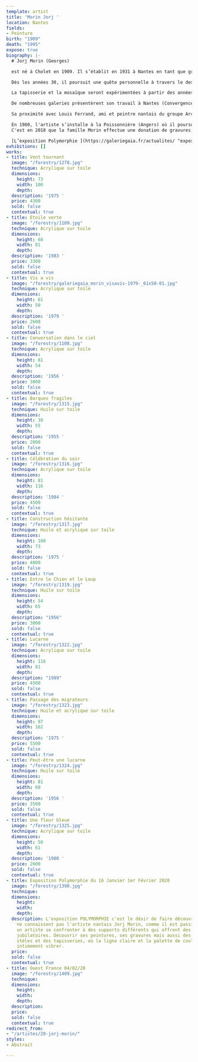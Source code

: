 ```yaml
---
template: artist
title: 'Morin Jorj '
location: Nantes
fields:
- Peinture
birth: "1909"
death: "1995"
expose: true
biography: |-
  # Jorj Morin (Georges)

  est né à Cholet en 1909. Il s’établit en 1931 à Nantes en tant que graphiste indépendant puis exercera comme dessinateur publicitaire jusqu’au milieu des années 60 doté d'un style clair, épuré et teinté humour, pour la Biscuiterie Nantaise, Cassegrain, Cinzano, Petit Navire, Decré…

  Dès les années 30, il poursuit une quête personnelle à travers le dessin, la peinture et en 1947 la gravure. Morin devient un membre actif du groupe d’artistes nantais Archipel.

  La tapisserie et la mosaïque seront expérimentées à partir des années 50 et donneront place à la fin des années 60 au monumental avec une trentaine d’installations dans des écoles et lycées principalement.

  De nombreuses galeries présentèrent son travail à Nantes (Convergence), Paris (La Demeure), Lyon ( L’œil écoute). Par ailleurs, Morin organisera également des expositions personnelles à Bruxelles, Essen-Werden, Hamburg, Augsburg, Köln.

  Sa proximité avec Louis Ferrand, ami et peintre nantais du groupe Archipel sera concrétisée par une exposition commune au château des ducs de Bretagne en 1991.

  En 1980, l'artiste s’installe à la Poissonnière (Angers) où il poursuit son œuvre de peintre et de graveur, jusqu’à son décès le 13 Mai 1995.
  C'est en 2018 que la famille Morin effectue une donation de gravures, au [Musée des Arts de Nantes.](https://museedartsdenantes.nantesmetropole.fr/home/au-cur-du-musee/les-collections/toutes-les-collections.html "catalogue musée des arts de nantes")

  [L’exposition Polymorphie ](https://galeriegaia.fr/actualites/ "exposition galerie gaia nantes")organisée en 2020 par la Galerie Gaïa peut être définie par bien des termes, mais celui de rétrospective n'en fait pas partie. Ainsi, il s'agit du désir de faire découvrir à un public non familier à l'art de Morin comme il est passionnant de regarder un artiste se confronter à des supports différents et qui offrent des contraintes jubilatoires. Qu’importe les dates de ces œuvres passées, car au présent, ses lignes claires et cette palette de couleurs nous font intimement vibrer.
exhibitions: []
works:
- title: Vent tournant
  image: "/forestry/1278.jpg"
  technique: Acrylique sur toile
  dimensions:
    height: 73
    width: 100
    depth: 
  description: '1975 '
  price: 4300
  sold: false
  contextual: true
- title: Etoile verte
  image: "/forestry/1109.jpg"
  technique: Acrylique sur toile
  dimensions:
    height: 60
    width: 81
    depth: 
  description: '1983 '
  price: 3300
  sold: false
  contextual: true
- title: Vis a vis
  image: "/forestry/galeriegaia_morin_visavis-1979-_61x50-01.jpg"
  technique: Acrylique sur toile
  dimensions:
    height: 61
    width: 50
    depth: 
  description: '1979 '
  price: 2600
  sold: false
  contextual: true
- title: Conversation dans le ciel
  image: "/forestry/1108.jpg"
  technique: Acrylique sur toile
  dimensions:
    height: 81
    width: 54
    depth: 
  description: '1956 '
  price: 3000
  sold: false
  contextual: true
- title: Barques fragiles
  image: "/forestry/1315.jpg"
  technique: Huile sur toile
  dimensions:
    height: 38
    width: 55
    depth: 
  description: '1955 '
  price: 2000
  sold: false
  contextual: true
- title: Célébration du soir
  image: "/forestry/1316.jpg"
  technique: Acrylique sur toile
  dimensions:
    height: 81
    width: 116
    depth: 
  description: '1984 '
  price: 4500
  sold: false
  contextual: true
- title: Construction hésitante
  image: "/forestry/1317.jpg"
  technique: Huile et acrylique sur toile
  dimensions:
    height: 100
    width: 73
    depth: 
  description: '1975 '
  price: 4000
  sold: false
  contextual: true
- title: Entre le Chien et le Loup
  image: "/forestry/1319.jpg"
  technique: Huile sur toile
  dimensions:
    height: 54
    width: 65
    depth: 
  description: "1956"
  price: 3000
  sold: false
  contextual: true
- title: Lucarne
  image: "/forestry/1322.jpg"
  technique: Acrylique sur toile
  dimensions:
    height: 116
    width: 81
    depth: 
  description: "1989"
  price: 4500
  sold: false
  contextual: true
- title: Passage des migrateurs
  image: "/forestry/1323.jpg"
  technique: Huile et acrylique sur toile
  dimensions:
    height: 97
    width: 162
    depth: 
  description: '1975 '
  price: 5500
  sold: false
  contextual: true
- title: Peut-être une lucarne
  image: "/forestry/1324.jpg"
  technique: Huile sur toile
  dimensions:
    height: 81
    width: 60
    depth: 
  description: '1956 '
  price: 3500
  sold: false
  contextual: true
- title: Une fleur bleue
  image: "/forestry/1325.jpg"
  technique: Acrylique sur toile
  dimensions:
    height: 50
    width: 61
    depth: 
  description: '1980 '
  price: 2600
  sold: false
  contextual: true
- title: Exposition Polymorphie du 16 Janvier 1er Février 2020
  image: "/forestry/1390.jpg"
  technique: 
  dimensions:
    height: 
    width: 
    depth: 
  description: L'exposition POLYMORPHIE c'est le désir de faire découvrir à ceux qui
    ne connaissent pas l'artiste nantais Jorj Morin, comme il est passionnant de regarder
    un artiste se confronter à des supports différents qui offrent des contraintes
    jubilatoires. Découvrir ses peintures, ses gravures mais aussi des gouaches, des
    stèles et des tapisseries, où la ligne claire et la palette de couleurs nous font
    intimement vibrer.
  price: 
  sold: false
  contextual: true
- title: Ouest France 04/02/20
  image: "/forestry/1409.jpg"
  technique: 
  dimensions:
    height: 
    width: 
    depth: 
  description: 
  price: 
  sold: false
  contextual: true
redirect_from:
- "/artistes/20-jorj-morin/"
styles:
- Abstrait

---
```

